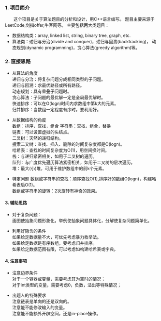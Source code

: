 ### 1. 项目简介
&emsp;&emsp;这个项目是关于算法题目的分析和设计，用C++语言编写。
题目主要来源于LeetCode,剑指offer,牛客网等。
主要包括两大类题目：  
+ 数据结构类：array, linked list, string, binary tree, graph, etc.
+ 算法类：递归与分治(divide and conquer)，递归与回溯(backtracking)，
动态规划(dynamic programming)，贪心算法(greedy algorithm)等。  
  
  
### 2. 直接思路
+ 从算法的角度  
递归与分治：将复杂问题分成相同类型的子问题。  
递归与回溯：求最优路径或所有路径。  
动态规划：具有重叠子问题时。   
贪心算法：子问题的最优解一定是全局最优解时。  
快速排序：可以在O(logn)时间内求数组中第k大的元素。  
归并排序：当数组一定程度有序时，要利用好。  

+ 从数据结构的角度   
数组：排序，查找，组合
字符串：查找，组合，替换    
链表：可以设置虚拟的头结点。   
二叉树：天然的递归结构。  
搜索二叉树：查找、插入、删除的时间复杂度都是O(logn)。  
哈希表：查找的时间复杂度为O(1)，用空间换时间。  
栈：与递归紧密相关，如用于二叉树的遍历。  
队列：与广度优先遍历算法紧密相关，如用于二叉树的层次遍历。  
堆：最大(小)堆，可用于维护数组中的前k个元素。  

+ 特定问题
数组或字符串的查找：顺序查找O(1),排序好的数组O(logn)，构建哈希表后O(1)。  
数组或字符串的旋转：2次旋转有神奇的效果。

#### 3. 辅助思路
+ 对于复杂问题：  
画图使抽象问题形象化，举例使抽象问题具体化，分解使复杂问题简单化。  

+ 利用好隐含的条件  
如果给定数据量不大，可优先考虑暴力枚举法。  
如果给定数据是有序数组，要考虑归并排序。  
如果给定数据范围有限，可以考虑如构建哈希表或字典。   


#### 4. 注意事项
+ 注意边界条件  
对于一个容器或变量，需要考虑其为空时的情况；  
对于int类型的变量，需要考虑0，负数，溢出等特殊情况；  

+ 出题人的特殊要求  
注意链表是单向的还是双向的。  
注意能不能修改输入的变量。    
注意能不能额外开辟空间，还是in-place操作。    




